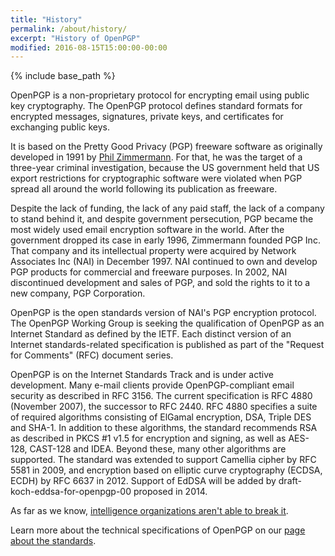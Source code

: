 ```yaml
---
title: "History"
permalink: /about/history/
excerpt: "History of OpenPGP"
modified: 2016-08-15T15:00:00-00:00
---
```


{% include base_path %}

OpenPGP is a non-proprietary protocol for encrypting email using public key cryptography.
The OpenPGP protocol defines standard formats for encrypted messages, signatures, private keys, and certificates for exchanging public keys.

It is based on the Pretty Good Privacy (PGP) freeware software as originally developed in 1991 by [Phil Zimmermann](http://philzimmermann.com).
For that, he was the target of a three-year criminal investigation, because the US government held that US export restrictions for cryptographic software were violated when PGP spread all around the world following its publication as freeware.

Despite the lack of funding, the lack of any paid staff, the lack of a company to stand behind it, and despite government persecution, PGP became the most widely used email encryption software in the world. After the government dropped its case in early 1996, Zimmermann founded PGP Inc.
That company and its intellectual property were acquired by Network Associates Inc (NAI) in December 1997.
NAI continued to own and develop PGP products for commercial and freeware purposes.
In 2002, NAI discontinued development and sales of PGP, and sold the rights to it to a new company, PGP Corporation.

OpenPGP is the open standards version of NAI's PGP encryption protocol.
The OpenPGP Working Group is seeking the qualification of OpenPGP as an Internet Standard as defined by the IETF.
Each distinct version of an Internet standards-related specification is published as part of the "Request for Comments" (RFC) document series.

OpenPGP is on the Internet Standards Track and is under active development.
Many e-mail clients provide OpenPGP-compliant email security as described in RFC 3156.
The current specification is RFC 4880 (November 2007), the successor to RFC 2440. RFC 4880 specifies a suite of required algorithms consisting of ElGamal encryption, DSA, Triple DES and SHA-1.
In addition to these algorithms, the standard recommends RSA as described in PKCS #1 v1.5 for encryption and signing, as well as AES-128, CAST-128 and IDEA.
Beyond these, many other algorithms are supported.
The standard was extended to support Camellia cipher by RFC 5581 in 2009, and encryption based on elliptic curve cryptography (ECDSA, ECDH) by RFC 6637 in 2012. Support of EdDSA will be added by draft-koch-eddsa-for-openpgp-00 proposed in 2014.

As far as we know, [intelligence organizations aren't able to break it](http://www.theverge.com/2014/12/28/7458159/encryption-standards-the-nsa-cant-crack-pgp-tor-otr-snowden).

Learn more about the technical specifications of OpenPGP on our [page about the standards](/about/standard/).
